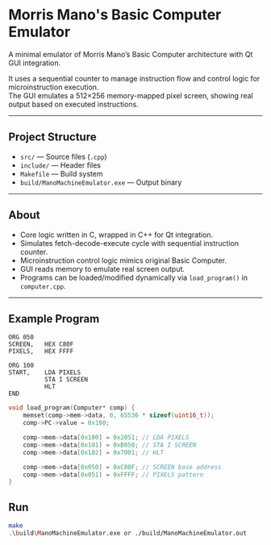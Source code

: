 # Morris Mano's Basic Computer Emulator

A minimal emulator of Morris Mano’s Basic Computer architecture with Qt GUI integration.

It uses a sequential counter to manage instruction flow and control logic for microinstruction execution.  
The GUI emulates a 512×256 memory-mapped pixel screen, showing real output based on executed instructions.

---

## Project Structure

- `src/` — Source files (`.cpp`)
- `include/` — Header files
- `Makefile` — Build system
- `build/ManoMachineEmulator.exe` — Output binary

---

## About

- Core logic written in C, wrapped in C++ for Qt integration.
- Simulates fetch-decode-execute cycle with sequential instruction counter.
- Microinstruction control logic mimics original Basic Computer.
- GUI reads memory to emulate real screen output.
- Programs can be loaded/modified dynamically via `load_program()` in `computer.cpp`.

---

## Example Program

```assembly
ORG 050
SCREEN,   HEX C80F
PIXELS,   HEX FFFF

ORG 100
START,    LDA PIXELS
          STA I SCREEN
          HLT
END
```

```c
void load_program(Computer* comp) {
    memset(comp->mem->data, 0, 65536 * sizeof(uint16_t));
    comp->PC->value = 0x100;

    comp->mem->data[0x100] = 0x2051; // LDA PIXELS
    comp->mem->data[0x101] = 0xB050; // STA I SCREEN
    comp->mem->data[0x102] = 0x7001; // HLT

    comp->mem->data[0x050] = 0xC80F; // SCREEN base address
    comp->mem->data[0x051] = 0xFFFF; // PIXELS pattern
}
```

## Run
```bash
make
.\build\ManoMachineEmulator.exe or ./build/ManoMachineEmulator.out
```
